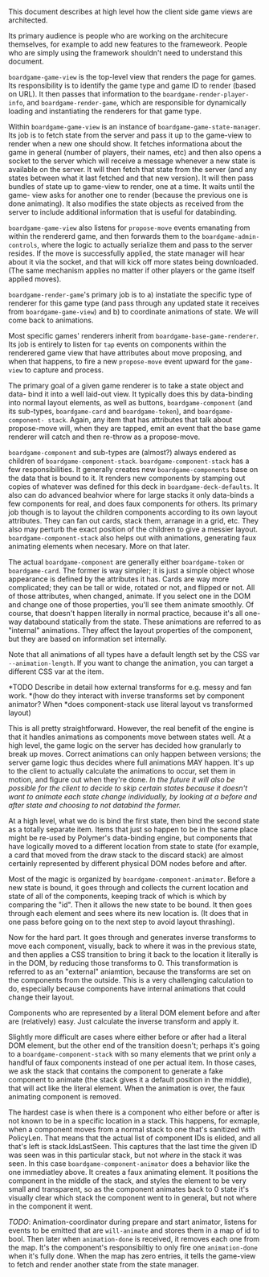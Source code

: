 This document describes at high level how the client side game views are
architected.

Its primary audience is people who are working on the architecure themselves,
for example to add new features to the frameweork. People who are simply using
the framework shouldn't need to understand this document.

`boardgame-game-view` is the top-level view that renders the page for games.
Its responsibility is to identify the game type and game ID to render (based
on URL). It then passes that information to the `boardgame-render-player-
info`, and `boardgame-render-game`, which are responsible for dynamically
loading and instantiating the renderers for that game type.

Within `boardgame-game-view` is an instance of `boardgame-game-state-manager`.
Its job is to fetch state from the server and pass it up to the game-view to
render when a new one should show. It fetches informationa about the game in
general (number of players, their names, etc) and then also opens a socket to
the server which will receive a message whenever a new state is available on
the server. It will then fetch that state from the server (and any states
between what it last fetched and that new version). It will then pass bundles
of state up to game-view to render, one at a time. It waits until the game-
view asks for another one to render (because the previous one is done
animating). It also modifies the state objects as received from the server to
include additional information that is useful for databinding.

`boardgame-game-view` also listens for `propose-move` events emanating from
within the rendererd game, and then forwards them to the `boardgame-admin-
controls`, where the logic to actually serialize them and pass to the server
resides. If the move is successfully applied, the state manager will hear
about it via the socket, and that will kick off more states being downloaded.
(The same mechanism applies no matter if other players or the game itself
applied moves).

`boardgame-render-game`'s primary job is to a) instatiate the specific type of
renderer for this game type (and pass through any updated state it receives
from `boardgame-game-view`) and b) to coordinate animations of state. We will
come back to animations.

Most specific games' renderers inherit from `boardgame-base-game-renderer`.
Its job is entirely to listen for `tap` events on components within the
renderered game view that have attributes about move proposing, and when that
happens, to fire a new `propose-move` event upward for the `game-view` to
capture and process.

The primary goal of a given game renderer is to take a state object and data-
bind it into a well laid-out view. It typically does this by data-binding into
normal layout elements, as well as buttons, `boardgame-component` (and its
sub-types, `boardgame-card` and `boardgame-token`), and `boardgame-component-
stack`. Again, any item that has attributes that talk about propose-move will,
when they are tapped, emit an event that the base game renderer will catch and
then re-throw as a propose-move.

`boardgame-component` and sub-types are (almost?) always endered as children
of `boardgame-component-stack`. `boardgame-component-stack` has a few
responsibilities. It generally creates new `boardgame-components` base on the
data that is bound to it. It renders new components by stamping out copies of
whatever was defined for this deck in `boardgame-deck-defaults`. It also can
do advanced beahvior where for large stacks it only data-binds a few
components for real, and does faux components for others. Its primary job
though is to layout the children components according to its own layout
attributes. They can fan out cards, stack them, arranage in a grid, etc. They
also may perturb the exact position of the children to give a messier layout.
`boardgame-component-stack` also helps out with animations, generating faux
animating elements when necesary. More on that later.

The actual `boardgame-component` are generally either `boardgame-token` or
`boardgame-card`. The former is way simpler; it is just a simple object whose
appearance is defined by the attributes it has. Cards are way more
complicated; they can be tall or wide, rotated or not, and flipped or not. All
of those attributes, when changed, animate. If you select one in the DOM and
change one of those properties, you'll see them animate smoothly. Of course,
that doesn't happen literally in normal practice, because it's all one-way
databound statically from the state. These animations are referred to as
"internal" animations. They affect the layout properties of the component, but
they are based on information set internally.

Note that all animations of all types have a default length set by the CSS var
`--animation-length`. If you want to change the animation, you can target a
different CSS var at the item.

*TODO Describe in detail how external transforms for e.g. messy and fan work.
*(how do they interact with inverse transforms set by component animator? When
*does component-stack use literal layout vs transformed layout)

This is all pretty straightforward. However, the real benefit of the engine is
that it handles animations as components move between states well. At a high
level, the game logic on the server has decided how granularly to break up
moves. Correct animations can only happen between versions; the server game
logic thus decides where full animations MAY happen. It's up to the client to
actually calculate the animations to occur, set them in motion, and figure out
when they're done. _In the future it will also be possible for the client to
decide to skip certain states because it doesn't want to animate each state
change individually, by looking at a before and after state and choosing to
not databind the former._

At a high level, what we do is bind the first state, then bind the second
state as a totally separate item. Items that just so happen to be in the same
place might be re-used by Polymer's data-binding engine, but components that
have logically moved to a different location from state to state (for example,
a card that moved from the draw stack to the discard stack) are almost
certainly represented by different physical DOM nodes before and after.

Most of the magic is organized by `boardgame-component-animator`. Before a new
state is bound, it goes through and collects the current location and state of
all of the components, keeping track of which is which by comparing the "id".
Then it allows the new state to be bound. It then goes through each element
and sees where its new location is. (It does that in one pass before going on
to the next step to avoid layout thrashing).

Now for the hard part. It goes through and generates inverse transforms to
move each component, visually, back to where it was in the previous state, and
then applies a CSS transition to bring it back to the location it literally is
in the DOM, by reducing those transforms to 0. This transformation is referred
to as an "external" aniamtion, because the transforms are set on the
components from the outside. This is a very challenging calculation to do,
especially because components have internal animations that could change their
layout.

Components who are represented by a literal DOM element before and after are
(relatively) easy. Just calculate the inverse transform and apply it.

Slightly more difficult are cases where either before or after had a literal
DOM element, but the other end of the transition doesn't; perhaps it's going
to a `boardgame-component-stack` with so many elements that we print only a
handful of faux components instead of one per actual item. In those cases, we
ask the stack that contains the component to generate a fake component to
animate (the stack gives it a default position in the middle), that will act
like the literal element. When the animation is over, the faux animating
component is removed.

The hardest case is when there is a component who either before or after is
not known to be in a specific location in a stack. This happens, for exmaple,
when a component moves from a normal stack to one that's sanitized with
PolicyLen. That means that the actual list of component IDs is elided, and all
that's left is stack.IdsLastSeen. This captures that the last time the given
ID was seen was in this particular stack, but not _where_ in the stack it was
seen. In this case `boardgame-component-animator` does a behavior like the one
immediatley above. It creates a faux animating element. It positions the
component in the middle of the stack, and styles the element to be very small
and transparent, so as the component animates back to 0 state it's visually
clear which stack the component went to in general, but not where in the
component it went.

*TODO*: Animation-coordinator during prepare and start animator, listens for events to be emitted that are `will-animate` and stores them in a map of id to bool. Then later when `animation-done` is received, it removes each one from the map. It's the component's responsibiltiy to only fire one `animation-done` when it's fully done. When the map has zero entries, it tells the game-view to fetch and render another state from the state manager.

